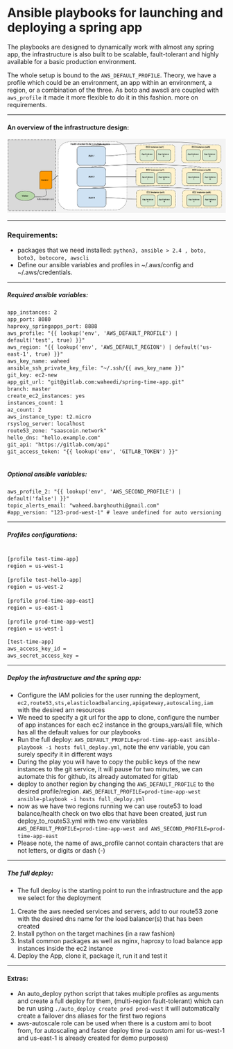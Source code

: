 # Ansible playbooks for launching and deploying a spring app

The playbooks are designed to dynamically work with almost any spring app, the infrastructure is also built to be scalable, fault-tolerant and highly available for a basic production environment.

The whole setup is bound to the `AWS_DEFAULT_PROFILE`. Theory, we have a profile which could be an environment, an app within an environment, a region, or a combination of the three. As boto and awscli are coupled with `aws_profile` it made it more flexible to do it in this fashion. more on requirements.


--- 

#### An overview of the infrastructure design:

![alt text](aws-springapp-infrastructure.png)

---

### Requirements:

- packages that we need installed: `python3, ansible > 2.4 , boto, boto3, botocore, awscli`
- Define our ansible variables and profiles in ~/.aws/config and ~/.aws/credentials.

---
##### Required ansible variables:
``` Sample group_vars/all
app_instances: 2
app_port: 8080
haproxy_springapps_port: 8888
aws_profile: "{{ lookup('env', 'AWS_DEFAULT_PROFILE') | default('test', true) }}"
aws_region: "{{ lookup('env', 'AWS_DEFAULT_REGION') | default('us-east-1', true) }}"
aws_key_name: waheed
ansible_ssh_private_key_file: "~/.ssh/{{ aws_key_name }}"
git_key: ec2-new
app_git_url: "git@gitlab.com:waheedi/spring-time-app.git"
branch: master
create_ec2_instances: yes
instances_count: 1
az_count: 2
aws_instance_type: t2.micro
rsyslog_server: localhost
route53_zone: "saascoin.network"
hello_dns: "hello.example.com"
git_api: "https://gitlab.com/api"
git_access_token: "{{ lookup('env', 'GITLAB_TOKEN') }}"


```
##### Optional ansible variables:

```
aws_profile_2: "{{ lookup('env', 'AWS_SECOND_PROFILE') | default('false') }}"
topic_alerts_email: "waheed.barghouthi@gmail.com"
#app_version: "123-prod-west-1" # leave undefined for auto versioning
```
---
##### Profiles configurations:


```Sample ~/.aws/config 

[profile test-time-app]
region = us-west-1

[profile test-hello-app]
region = us-west-2

[profile prod-time-app-east]
region = us-east-1

[profile prod-time-app-west]
region = us-west-1

```

```Sample ~/.aws/credentials
[test-time-app]
aws_access_key_id = 
aws_secret_access_key = 

```

---

##### Deploy the infrastructure and the spring app:
- Configure the IAM policies for the user running the deployment, `ec2,route53,sts,elasticloadbalancing,apigateway,autoscaling,iam` with the desired arn resources
- We need to specify a git url for the app to clone, configure the number of app instances for each ec2 instance in the groups_vars/all file, which has all the default values for our playbooks
- Run the full deploy: `AWS_DEFAULT_PROFILE=prod-time-app-east ansible-playbook -i hosts full_deploy.yml`, note the env variable, you can surely specify it in different ways
- During the play you will have to copy the public keys of the new instances to the git service, it will pause for two minutes, we can automate this for github, its already automated for gitlab
- deploy to another region by changing the `AWS_DEFAULT_PROFILE` to the desired profile/region. `AWS_DEFAULT_PROFILE=prod-time-app-west ansible-playbook -i hosts full_deploy.yml`
- now as we have two regions running we can use route53 to load balance/health check on two elbs that have been created, just run deploy_to_route53.yml with two env variables `AWS_DEFAULT_PROFILE=prod-time-app-west and AWS_SECOND_PROFILE=prod-time-app-east`
- Please note, the name of aws_profile cannot contain characters that are not letters, or digits or dash (-)

---
##### The full deploy:
- The full deploy is the starting point to run the infrastructure and the app we select for the deployment
1. Create the aws needed services and servers, add to our route53 zone with the desired dns name for the load balancer(s) that has been created
2. Install python on the target machines (in a raw fashion)
3. Install common packages as well as nginx, haproxy to load balance app instances inside the ec2 instance
4. Deploy the App, clone it, package it, run it and test it

---
#### Extras:
- An auto_deploy python script that takes multiple profiles as arguments and create a full deploy for them, (multi-region fault-tolerant) which can be run using `./auto_deploy create prod prod-west` it will automatically create a failover dns aliases for the first two regions
- aws-autoscale role can be used when there is a custom ami to boot from, for autoscaling and faster deploy time (a custom ami for us-west-1 and us-east-1 is already created for demo purposes)

